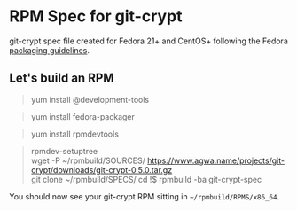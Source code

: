 # RPM Spec for git-crypt 
git-crypt spec file created for Fedora 21+ and CentOS+ following the Fedora [packaging guidelines](https://fedoraproject.org/wiki/Packaging:Guidelines?rd=Packaging/Guidelinesa).

## Let's build an RPM
> yum install @development-tools

> yum install fedora-packager

> yum install rpmdevtools

> rpmdev-setuptree  
> wget -P ~/rpmbuild/SOURCES/ https://www.agwa.name/projects/git-crypt/downloads/git-crypt-0.5.0.tar.gz  
> git clone ~/rpmbuild/SPECS/
> cd !$
> rpmbuild -ba git-crypt-spec

You should now see your git-crypt RPM sitting in `~/rpmbuild/RPMS/x86_64`.
